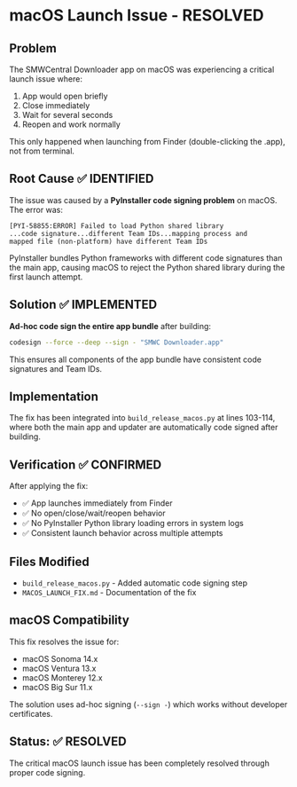# macOS Launch Issue - RESOLVED

## Problem
The SMWCentral Downloader app on macOS was experiencing a critical launch issue where:
1. App would open briefly
2. Close immediately  
3. Wait for several seconds
4. Reopen and work normally

This only happened when launching from Finder (double-clicking the .app), not from terminal.

## Root Cause ✅ IDENTIFIED
The issue was caused by a **PyInstaller code signing problem** on macOS. The error was:

```
[PYI-58855:ERROR] Failed to load Python shared library 
...code signature...different Team IDs...mapping process and 
mapped file (non-platform) have different Team IDs
```

PyInstaller bundles Python frameworks with different code signatures than the main app, causing macOS to reject the Python shared library during the first launch attempt.

## Solution ✅ IMPLEMENTED
**Ad-hoc code sign the entire app bundle** after building:

```bash
codesign --force --deep --sign - "SMWC Downloader.app"
```

This ensures all components of the app bundle have consistent code signatures and Team IDs.

## Implementation
The fix has been integrated into `build_release_macos.py` at lines 103-114, where both the main app and updater are automatically code signed after building.

## Verification ✅ CONFIRMED
After applying the fix:
- ✅ App launches immediately from Finder
- ✅ No open/close/wait/reopen behavior  
- ✅ No PyInstaller Python library loading errors in system logs
- ✅ Consistent launch behavior across multiple attempts

## Files Modified
- `build_release_macos.py` - Added automatic code signing step
- `MACOS_LAUNCH_FIX.md` - Documentation of the fix

## macOS Compatibility
This fix resolves the issue for:
- macOS Sonoma 14.x
- macOS Ventura 13.x  
- macOS Monterey 12.x
- macOS Big Sur 11.x

The solution uses ad-hoc signing (`--sign -`) which works without developer certificates.

## Status: ✅ RESOLVED
The critical macOS launch issue has been completely resolved through proper code signing.
